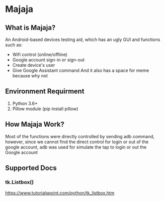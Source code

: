 # Majaja
## What is Majaja?
An Android-based devices testing aid, which has an ugly GUI and functions such as:
* Wifi control (online/offline)
* Google account sign-in or sign-out
* Create device's user
* Give Google Assistant command
And it also has a space for meme because why not

## Environment Requirment
1. Python 3.6+
2. Pillow module (pip install pillow)

## How Majaja Work?
Most of the functions were directly controlled by sending adb command, however, since we cannot find the direct control for login or out of the google account, adb was used for simulate the tap to login or out the Google account

## Supported Docs
### tk.Listbox()
https://www.tutorialspoint.com/python/tk_listbox.htm
